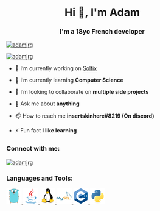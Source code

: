 <h1 align="center">Hi 👋, I'm Adam</h1>
<h3 align="center">I'm a 18yo French developer</h3>

<p align="left"> <a href="https://github.com/ryo-ma/github-profile-trophy"><img src="https://github-profile-trophy.vercel.app/?username=adamjrg" alt="adamjrg" /></a> </p>

<p align="left"> <a href="https://twitter.com/insertskinhere" target="blank"><img src="https://img.shields.io/twitter/follow/insertskinhere?logo=twitter&style=for-the-badge" alt="adamjrg" /></a> </p>

- 🔭 I’m currently working on [Soltix](https://soltix.cc/)

- 🌱 I’m currently learning **Computer Science**

- 👯 I’m looking to collaborate on **multiple side projects**

- 💬 Ask me about **anything**

- 📫 How to reach me **insertskinhere#8219 (On discord)**

- ⚡ Fun fact **I like learning**

<h3 align="left">Connect with me:</h3>
<p align="left">
<a href="https://twitter.com/insertskinhere" target="blank"><img align="center" src="https://raw.githubusercontent.com/rahuldkjain/github-profile-readme-generator/master/src/images/icons/Social/twitter.svg" alt="adamjrg" height="30" width="40" /></a>
</p>

<h3 align="left">Languages and Tools:</h3>
<p align="left"> </a> <a href="https://golang.org" target="_blank" rel="noreferrer"> <img src="https://raw.githubusercontent.com/devicons/devicon/master/icons/go/go-original.svg" alt="go" width="40" height="40"/> </a> <a href="https://www.w3.org/html/" target="_blank" rel="noreferrer"> <img src="https://raw.githubusercontent.com/devicons/devicon/master/icons/java/java-original.svg" alt="java" width="40" height="40"/> </a> <a href="https://www.linux.org/" target="_blank" rel="noreferrer"> <img src="https://raw.githubusercontent.com/devicons/devicon/master/icons/linux/linux-original.svg" alt="linux" width="40" height="40"/> </a> <a href="https://www.mongodb.com/" target="_blank" rel="noreferrer"> <img src="https://raw.githubusercontent.com/devicons/devicon/master/icons/mysql/mysql-original-wordmark.svg" alt="mysql" width="40" height="40"/> </a> <a href="https://www.nginx.com" target="_blank" rel="noreferrer">
</a> <a href="https://cplusplus.com/" target="_blank" rel="noreferrer"> <img src="https://raw.githubusercontent.com/devicons/devicon/master/icons/cplusplus/cplusplus-original.svg" alt="C++" width="40" height="40"/>
</a><a href="https://www.python.org" target="_blank" rel="noreferrer"> <img src="https://raw.githubusercontent.com/devicons/devicon/master/icons/python/python-original.svg" alt="python" width="40" height="40"/> </a> </a> </p>

<p>&nbsp;<img align="center" src="https://github-readme-stats.vercel.app/api?username=insertskin&show_icons=true&locale=en" alt="adamjrg /></p>
